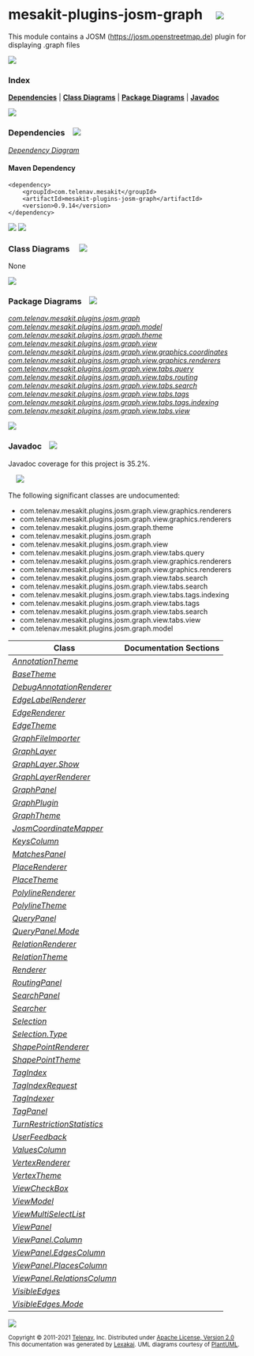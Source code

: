 [//]: # (start-user-text)



[//]: # (end-user-text)

# mesakit-plugins-josm-graph &nbsp;&nbsp; <img src="https://telenav.github.io/telenav-assets/images/icons//puzzle-32.png" srcset="https://telenav.github.io/telenav-assets/images/icons//puzzle-32-2x.png 2x"/>

This module contains a JOSM (https://josm.openstreetmap.de) plugin for displaying .graph files

<img src="https://telenav.github.io/telenav-assets/images/separators/horizontal-line-512.png" srcset="https://telenav.github.io/telenav-assets/images/separators/horizontal-line-512-2x.png 2x"/>

### Index



[**Dependencies**](#dependencies) | [**Class Diagrams**](#class-diagrams) | [**Package Diagrams**](#package-diagrams) | [**Javadoc**](#javadoc)

<img src="https://telenav.github.io/telenav-assets/images/separators/horizontal-line-512.png" srcset="https://telenav.github.io/telenav-assets/images/separators/horizontal-line-512-2x.png 2x"/>

### Dependencies <a name="dependencies"></a> &nbsp;&nbsp; <img src="https://telenav.github.io/telenav-assets/images/icons/dependencies-32.png" srcset="https://telenav.github.io/telenav-assets/images/icons/dependencies-32-2x.png 2x"/>

[*Dependency Diagram*](https://www.mesakit.org/0.9.14/lexakai/mesakit-extensions/mesakit-plugins/josm/graph/documentation/diagrams/dependencies.svg)

#### Maven Dependency

    <dependency>
        <groupId>com.telenav.mesakit</groupId>
        <artifactId>mesakit-plugins-josm-graph</artifactId>
        <version>0.9.14</version>
    </dependency>

<img src="https://telenav.github.io/telenav-assets/images/separators/horizontal-line-128.png" srcset="https://telenav.github.io/telenav-assets/images/separators/horizontal-line-128-2x.png 2x"/>

[//]: # (start-user-text)



[//]: # (end-user-text)

<img src="https://telenav.github.io/telenav-assets/images/separators/horizontal-line-128.png" srcset="https://telenav.github.io/telenav-assets/images/separators/horizontal-line-128-2x.png 2x"/>

### Class Diagrams <a name="class-diagrams"></a> &nbsp; &nbsp; <img src="https://telenav.github.io/telenav-assets/images/icons/diagram-40.png" srcset="https://telenav.github.io/telenav-assets/images/icons/diagram-40-2x.png 2x"/>

None

<img src="https://telenav.github.io/telenav-assets/images/separators/horizontal-line-128.png" srcset="https://telenav.github.io/telenav-assets/images/separators/horizontal-line-128-2x.png 2x"/>

### Package Diagrams <a name="package-diagrams"></a> &nbsp;&nbsp; <img src="https://telenav.github.io/telenav-assets/images/icons/box-24.png" srcset="https://telenav.github.io/telenav-assets/images/icons/box-24-2x.png 2x"/>

[*com.telenav.mesakit.plugins.josm.graph*](https://www.mesakit.org/0.9.14/lexakai/mesakit-extensions/mesakit-plugins/josm/graph/documentation/diagrams/com.telenav.mesakit.plugins.josm.graph.svg)  
[*com.telenav.mesakit.plugins.josm.graph.model*](https://www.mesakit.org/0.9.14/lexakai/mesakit-extensions/mesakit-plugins/josm/graph/documentation/diagrams/com.telenav.mesakit.plugins.josm.graph.model.svg)  
[*com.telenav.mesakit.plugins.josm.graph.theme*](https://www.mesakit.org/0.9.14/lexakai/mesakit-extensions/mesakit-plugins/josm/graph/documentation/diagrams/com.telenav.mesakit.plugins.josm.graph.theme.svg)  
[*com.telenav.mesakit.plugins.josm.graph.view*](https://www.mesakit.org/0.9.14/lexakai/mesakit-extensions/mesakit-plugins/josm/graph/documentation/diagrams/com.telenav.mesakit.plugins.josm.graph.view.svg)  
[*com.telenav.mesakit.plugins.josm.graph.view.graphics.coordinates*](https://www.mesakit.org/0.9.14/lexakai/mesakit-extensions/mesakit-plugins/josm/graph/documentation/diagrams/com.telenav.mesakit.plugins.josm.graph.view.graphics.coordinates.svg)  
[*com.telenav.mesakit.plugins.josm.graph.view.graphics.renderers*](https://www.mesakit.org/0.9.14/lexakai/mesakit-extensions/mesakit-plugins/josm/graph/documentation/diagrams/com.telenav.mesakit.plugins.josm.graph.view.graphics.renderers.svg)  
[*com.telenav.mesakit.plugins.josm.graph.view.tabs.query*](https://www.mesakit.org/0.9.14/lexakai/mesakit-extensions/mesakit-plugins/josm/graph/documentation/diagrams/com.telenav.mesakit.plugins.josm.graph.view.tabs.query.svg)  
[*com.telenav.mesakit.plugins.josm.graph.view.tabs.routing*](https://www.mesakit.org/0.9.14/lexakai/mesakit-extensions/mesakit-plugins/josm/graph/documentation/diagrams/com.telenav.mesakit.plugins.josm.graph.view.tabs.routing.svg)  
[*com.telenav.mesakit.plugins.josm.graph.view.tabs.search*](https://www.mesakit.org/0.9.14/lexakai/mesakit-extensions/mesakit-plugins/josm/graph/documentation/diagrams/com.telenav.mesakit.plugins.josm.graph.view.tabs.search.svg)  
[*com.telenav.mesakit.plugins.josm.graph.view.tabs.tags*](https://www.mesakit.org/0.9.14/lexakai/mesakit-extensions/mesakit-plugins/josm/graph/documentation/diagrams/com.telenav.mesakit.plugins.josm.graph.view.tabs.tags.svg)  
[*com.telenav.mesakit.plugins.josm.graph.view.tabs.tags.indexing*](https://www.mesakit.org/0.9.14/lexakai/mesakit-extensions/mesakit-plugins/josm/graph/documentation/diagrams/com.telenav.mesakit.plugins.josm.graph.view.tabs.tags.indexing.svg)  
[*com.telenav.mesakit.plugins.josm.graph.view.tabs.view*](https://www.mesakit.org/0.9.14/lexakai/mesakit-extensions/mesakit-plugins/josm/graph/documentation/diagrams/com.telenav.mesakit.plugins.josm.graph.view.tabs.view.svg)

<img src="https://telenav.github.io/telenav-assets/images/separators/horizontal-line-128.png" srcset="https://telenav.github.io/telenav-assets/images/separators/horizontal-line-128-2x.png 2x"/>

### Javadoc <a name="javadoc"></a> &nbsp;&nbsp; <img src="https://telenav.github.io/telenav-assets/images/icons/books-24.png" srcset="https://telenav.github.io/telenav-assets/images/icons/books-24-2x.png 2x"/>

Javadoc coverage for this project is 35.2%.  
  
&nbsp; &nbsp; <img src="https://telenav.github.io/telenav-assets/images/meter/meter-40-96.png" srcset="https://telenav.github.io/telenav-assets/images/meter/meter-40-96-2x.png 2x"/>


The following significant classes are undocumented:  

- com.telenav.mesakit.plugins.josm.graph.view.graphics.renderers  
- com.telenav.mesakit.plugins.josm.graph.view.graphics.renderers  
- com.telenav.mesakit.plugins.josm.graph.theme  
- com.telenav.mesakit.plugins.josm.graph  
- com.telenav.mesakit.plugins.josm.graph.view  
- com.telenav.mesakit.plugins.josm.graph.view.tabs.query  
- com.telenav.mesakit.plugins.josm.graph.view.graphics.renderers  
- com.telenav.mesakit.plugins.josm.graph.view.graphics.renderers  
- com.telenav.mesakit.plugins.josm.graph.view.tabs.search  
- com.telenav.mesakit.plugins.josm.graph.view.tabs.search  
- com.telenav.mesakit.plugins.josm.graph.view.tabs.tags.indexing  
- com.telenav.mesakit.plugins.josm.graph.view.tabs.tags  
- com.telenav.mesakit.plugins.josm.graph.view.tabs.search  
- com.telenav.mesakit.plugins.josm.graph.view.tabs.view  
- com.telenav.mesakit.plugins.josm.graph.model

| Class | Documentation Sections |
|---|---|
| [*AnnotationTheme*](https://www.mesakit.org/0.9.14/javadoc/mesakit-extensions/mesakit.plugins.josm.graph/////////////////////////////////////////////////////////////.html) |  |  
| [*BaseTheme*](https://www.mesakit.org/0.9.14/javadoc/mesakit-extensions/mesakit.plugins.josm.graph///////////////////////////////////////////////////////.html) |  |  
| [*DebugAnnotationRenderer*](https://www.mesakit.org/0.9.14/javadoc/mesakit-extensions/mesakit.plugins.josm.graph///////////////////////////////////////////////////////////////////////////////////////.html) |  |  
| [*EdgeLabelRenderer*](https://www.mesakit.org/0.9.14/javadoc/mesakit-extensions/mesakit.plugins.josm.graph/////////////////////////////////////////////////////////////////////////////////.html) |  |  
| [*EdgeRenderer*](https://www.mesakit.org/0.9.14/javadoc/mesakit-extensions/mesakit.plugins.josm.graph////////////////////////////////////////////////////////////////////////////.html) |  |  
| [*EdgeTheme*](https://www.mesakit.org/0.9.14/javadoc/mesakit-extensions/mesakit.plugins.josm.graph///////////////////////////////////////////////////////.html) |  |  
| [*GraphFileImporter*](https://www.mesakit.org/0.9.14/javadoc/mesakit-extensions/mesakit.plugins.josm.graph/////////////////////////////////////////////////////////.html) |  |  
| [*GraphLayer*](https://www.mesakit.org/0.9.14/javadoc/mesakit-extensions/mesakit.plugins.josm.graph///////////////////////////////////////////////////////.html) |  |  
| [*GraphLayer.Show*](https://www.mesakit.org/0.9.14/javadoc/mesakit-extensions/mesakit.plugins.josm.graph////////////////////////////////////////////////////////////.html) |  |  
| [*GraphLayerRenderer*](https://www.mesakit.org/0.9.14/javadoc/mesakit-extensions/mesakit.plugins.josm.graph///////////////////////////////////////////////////////////////.html) |  |  
| [*GraphPanel*](https://www.mesakit.org/0.9.14/javadoc/mesakit-extensions/mesakit.plugins.josm.graph///////////////////////////////////////////////////////.html) |  |  
| [*GraphPlugin*](https://www.mesakit.org/0.9.14/javadoc/mesakit-extensions/mesakit.plugins.josm.graph///////////////////////////////////////////////////.html) |  |  
| [*GraphTheme*](https://www.mesakit.org/0.9.14/javadoc/mesakit-extensions/mesakit.plugins.josm.graph////////////////////////////////////////////////////////.html) |  |  
| [*JosmCoordinateMapper*](https://www.mesakit.org/0.9.14/javadoc/mesakit-extensions/mesakit.plugins.josm.graph//////////////////////////////////////////////////////////////////////////////////////.html) |  |  
| [*KeysColumn*](https://www.mesakit.org/0.9.14/javadoc/mesakit-extensions/mesakit.plugins.josm.graph/////////////////////////////////////////////////////////////////.html) |  |  
| [*MatchesPanel*](https://www.mesakit.org/0.9.14/javadoc/mesakit-extensions/mesakit.plugins.josm.graph////////////////////////////////////////////////////////////////////.html) |  |  
| [*PlaceRenderer*](https://www.mesakit.org/0.9.14/javadoc/mesakit-extensions/mesakit.plugins.josm.graph/////////////////////////////////////////////////////////////////////////////.html) |  |  
| [*PlaceTheme*](https://www.mesakit.org/0.9.14/javadoc/mesakit-extensions/mesakit.plugins.josm.graph////////////////////////////////////////////////////////.html) |  |  
| [*PolylineRenderer*](https://www.mesakit.org/0.9.14/javadoc/mesakit-extensions/mesakit.plugins.josm.graph////////////////////////////////////////////////////////////////////////////////.html) |  |  
| [*PolylineTheme*](https://www.mesakit.org/0.9.14/javadoc/mesakit-extensions/mesakit.plugins.josm.graph///////////////////////////////////////////////////////////.html) |  |  
| [*QueryPanel*](https://www.mesakit.org/0.9.14/javadoc/mesakit-extensions/mesakit.plugins.josm.graph//////////////////////////////////////////////////////////////////.html) |  |  
| [*QueryPanel.Mode*](https://www.mesakit.org/0.9.14/javadoc/mesakit-extensions/mesakit.plugins.josm.graph///////////////////////////////////////////////////////////////////////.html) |  |  
| [*RelationRenderer*](https://www.mesakit.org/0.9.14/javadoc/mesakit-extensions/mesakit.plugins.josm.graph////////////////////////////////////////////////////////////////////////////////.html) |  |  
| [*RelationTheme*](https://www.mesakit.org/0.9.14/javadoc/mesakit-extensions/mesakit.plugins.josm.graph///////////////////////////////////////////////////////////.html) |  |  
| [*Renderer*](https://www.mesakit.org/0.9.14/javadoc/mesakit-extensions/mesakit.plugins.josm.graph////////////////////////////////////////////////////////////////////////.html) |  |  
| [*RoutingPanel*](https://www.mesakit.org/0.9.14/javadoc/mesakit-extensions/mesakit.plugins.josm.graph//////////////////////////////////////////////////////////////////////.html) |  |  
| [*SearchPanel*](https://www.mesakit.org/0.9.14/javadoc/mesakit-extensions/mesakit.plugins.josm.graph////////////////////////////////////////////////////////////////////.html) |  |  
| [*Searcher*](https://www.mesakit.org/0.9.14/javadoc/mesakit-extensions/mesakit.plugins.josm.graph/////////////////////////////////////////////////////////////////.html) |  |  
| [*Selection*](https://www.mesakit.org/0.9.14/javadoc/mesakit-extensions/mesakit.plugins.josm.graph///////////////////////////////////////////////////////.html) |  |  
| [*Selection.Type*](https://www.mesakit.org/0.9.14/javadoc/mesakit-extensions/mesakit.plugins.josm.graph////////////////////////////////////////////////////////////.html) |  |  
| [*ShapePointRenderer*](https://www.mesakit.org/0.9.14/javadoc/mesakit-extensions/mesakit.plugins.josm.graph//////////////////////////////////////////////////////////////////////////////////.html) |  |  
| [*ShapePointTheme*](https://www.mesakit.org/0.9.14/javadoc/mesakit-extensions/mesakit.plugins.josm.graph/////////////////////////////////////////////////////////////.html) |  |  
| [*TagIndex*](https://www.mesakit.org/0.9.14/javadoc/mesakit-extensions/mesakit.plugins.josm.graph////////////////////////////////////////////////////////////////////////.html) |  |  
| [*TagIndexRequest*](https://www.mesakit.org/0.9.14/javadoc/mesakit-extensions/mesakit.plugins.josm.graph///////////////////////////////////////////////////////////////////////////////.html) |  |  
| [*TagIndexer*](https://www.mesakit.org/0.9.14/javadoc/mesakit-extensions/mesakit.plugins.josm.graph//////////////////////////////////////////////////////////////////////////.html) |  |  
| [*TagPanel*](https://www.mesakit.org/0.9.14/javadoc/mesakit-extensions/mesakit.plugins.josm.graph///////////////////////////////////////////////////////////////.html) |  |  
| [*TurnRestrictionStatistics*](https://www.mesakit.org/0.9.14/javadoc/mesakit-extensions/mesakit.plugins.josm.graph//////////////////////////////////////////////////////////////////////////////////.html) |  |  
| [*UserFeedback*](https://www.mesakit.org/0.9.14/javadoc/mesakit-extensions/mesakit.plugins.josm.graph/////////////////////////////////////////////////////////////////////.html) |  |  
| [*ValuesColumn*](https://www.mesakit.org/0.9.14/javadoc/mesakit-extensions/mesakit.plugins.josm.graph///////////////////////////////////////////////////////////////////.html) |  |  
| [*VertexRenderer*](https://www.mesakit.org/0.9.14/javadoc/mesakit-extensions/mesakit.plugins.josm.graph//////////////////////////////////////////////////////////////////////////////.html) |  |  
| [*VertexTheme*](https://www.mesakit.org/0.9.14/javadoc/mesakit-extensions/mesakit.plugins.josm.graph/////////////////////////////////////////////////////////.html) |  |  
| [*ViewCheckBox*](https://www.mesakit.org/0.9.14/javadoc/mesakit-extensions/mesakit.plugins.josm.graph///////////////////////////////////////////////////////////////////.html) |  |  
| [*ViewModel*](https://www.mesakit.org/0.9.14/javadoc/mesakit-extensions/mesakit.plugins.josm.graph///////////////////////////////////////////////////////.html) |  |  
| [*ViewMultiSelectList*](https://www.mesakit.org/0.9.14/javadoc/mesakit-extensions/mesakit.plugins.josm.graph//////////////////////////////////////////////////////////////////////////.html) |  |  
| [*ViewPanel*](https://www.mesakit.org/0.9.14/javadoc/mesakit-extensions/mesakit.plugins.josm.graph////////////////////////////////////////////////////////////////.html) |  |  
| [*ViewPanel.Column*](https://www.mesakit.org/0.9.14/javadoc/mesakit-extensions/mesakit.plugins.josm.graph///////////////////////////////////////////////////////////////////////.html) |  |  
| [*ViewPanel.EdgesColumn*](https://www.mesakit.org/0.9.14/javadoc/mesakit-extensions/mesakit.plugins.josm.graph////////////////////////////////////////////////////////////////////////////.html) |  |  
| [*ViewPanel.PlacesColumn*](https://www.mesakit.org/0.9.14/javadoc/mesakit-extensions/mesakit.plugins.josm.graph/////////////////////////////////////////////////////////////////////////////.html) |  |  
| [*ViewPanel.RelationsColumn*](https://www.mesakit.org/0.9.14/javadoc/mesakit-extensions/mesakit.plugins.josm.graph////////////////////////////////////////////////////////////////////////////////.html) |  |  
| [*VisibleEdges*](https://www.mesakit.org/0.9.14/javadoc/mesakit-extensions/mesakit.plugins.josm.graph//////////////////////////////////////////////////////////.html) |  |  
| [*VisibleEdges.Mode*](https://www.mesakit.org/0.9.14/javadoc/mesakit-extensions/mesakit.plugins.josm.graph///////////////////////////////////////////////////////////////.html) |  |  

[//]: # (start-user-text)



[//]: # (end-user-text)

<img src="https://telenav.github.io/telenav-assets/images/separators/horizontal-line-512.png" srcset="https://telenav.github.io/telenav-assets/images/separators/horizontal-line-512-2x.png 2x"/>

<sub>Copyright &#169; 2011-2021 [Telenav](https://telenav.com), Inc. Distributed under [Apache License, Version 2.0](LICENSE)</sub>  
<sub>This documentation was generated by [Lexakai](https://lexakai.org). UML diagrams courtesy of [PlantUML](https://plantuml.com).</sub>
